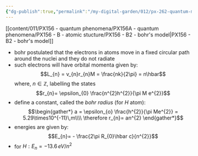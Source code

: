 ```yaml
---
{"dg-publish":true,"permalink":"/my-digital-garden/012/px-262-quantum-mechanics/a-recap/px-262-a4-bohr-s-model/","created":"2024-11-25T10:50:32.000+00:00","updated":"2024-11-26T01:05:53.842+00:00"}
---
```


[[content/011/PX156 - quantum phenomena/PX156A - quantum phenomena/PX156 - B - atomic stucture/PX156 - B2 - bohr's model\|PX156 - B2 - bohr's model]]
- bohr postulated that the electrons in atoms move in a fixed circular path around the nuclei and they do not radiate
- such electrons will have orbital momenta given by: 
  $$L_{n} = v_{n}r_{n}M = \frac{nk}{2\pi} = n\hbar$$
	where, $n\in\mathbb{Z}$, labelling the states
$$r_{n}= \epsilon_{0} \frac{n^{2}h^{2}}{\pi M e^{2}}$$
- define a constant, called the *bohr radius* (for $H$ atom): 
  $$\begin{gather*}
	a = \epsilon_{o} \frac{h^{2}}{\pi Me^{2}} = 5.29\times10^{-11}\,m\\\\
	\therefore r_{n}= an^{2}
\end{gather*}$$
- energies are given by: 
  $$E_{n}= - \frac{2\pi R_{0}\hbar c}{n^{2}}$$
- for $H: E_{n}= -13.6\,eV/n^{2}$ 
